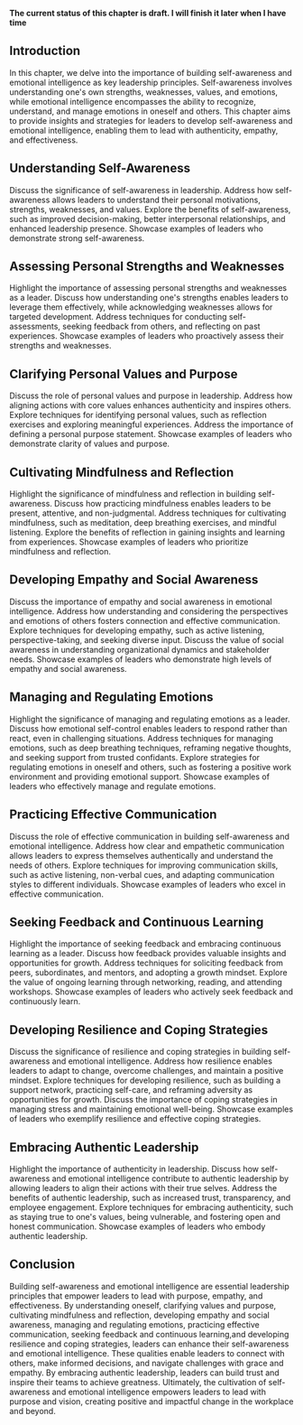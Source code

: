 **The current status of this chapter is draft. I will finish it later when I have time**

Introduction
------------

In this chapter, we delve into the importance of building self-awareness and emotional intelligence as key leadership principles. Self-awareness involves understanding one's own strengths, weaknesses, values, and emotions, while emotional intelligence encompasses the ability to recognize, understand, and manage emotions in oneself and others. This chapter aims to provide insights and strategies for leaders to develop self-awareness and emotional intelligence, enabling them to lead with authenticity, empathy, and effectiveness.

Understanding Self-Awareness
----------------------------

Discuss the significance of self-awareness in leadership. Address how self-awareness allows leaders to understand their personal motivations, strengths, weaknesses, and values. Explore the benefits of self-awareness, such as improved decision-making, better interpersonal relationships, and enhanced leadership presence. Showcase examples of leaders who demonstrate strong self-awareness.

Assessing Personal Strengths and Weaknesses
-------------------------------------------

Highlight the importance of assessing personal strengths and weaknesses as a leader. Discuss how understanding one's strengths enables leaders to leverage them effectively, while acknowledging weaknesses allows for targeted development. Address techniques for conducting self-assessments, seeking feedback from others, and reflecting on past experiences. Showcase examples of leaders who proactively assess their strengths and weaknesses.

Clarifying Personal Values and Purpose
--------------------------------------

Discuss the role of personal values and purpose in leadership. Address how aligning actions with core values enhances authenticity and inspires others. Explore techniques for identifying personal values, such as reflection exercises and exploring meaningful experiences. Address the importance of defining a personal purpose statement. Showcase examples of leaders who demonstrate clarity of values and purpose.

Cultivating Mindfulness and Reflection
--------------------------------------

Highlight the significance of mindfulness and reflection in building self-awareness. Discuss how practicing mindfulness enables leaders to be present, attentive, and non-judgmental. Address techniques for cultivating mindfulness, such as meditation, deep breathing exercises, and mindful listening. Explore the benefits of reflection in gaining insights and learning from experiences. Showcase examples of leaders who prioritize mindfulness and reflection.

Developing Empathy and Social Awareness
---------------------------------------

Discuss the importance of empathy and social awareness in emotional intelligence. Address how understanding and considering the perspectives and emotions of others fosters connection and effective communication. Explore techniques for developing empathy, such as active listening, perspective-taking, and seeking diverse input. Discuss the value of social awareness in understanding organizational dynamics and stakeholder needs. Showcase examples of leaders who demonstrate high levels of empathy and social awareness.

Managing and Regulating Emotions
--------------------------------

Highlight the significance of managing and regulating emotions as a leader. Discuss how emotional self-control enables leaders to respond rather than react, even in challenging situations. Address techniques for managing emotions, such as deep breathing techniques, reframing negative thoughts, and seeking support from trusted confidants. Explore strategies for regulating emotions in oneself and others, such as fostering a positive work environment and providing emotional support. Showcase examples of leaders who effectively manage and regulate emotions.

Practicing Effective Communication
----------------------------------

Discuss the role of effective communication in building self-awareness and emotional intelligence. Address how clear and empathetic communication allows leaders to express themselves authentically and understand the needs of others. Explore techniques for improving communication skills, such as active listening, non-verbal cues, and adapting communication styles to different individuals. Showcase examples of leaders who excel in effective communication.

Seeking Feedback and Continuous Learning
----------------------------------------

Highlight the importance of seeking feedback and embracing continuous learning as a leader. Discuss how feedback provides valuable insights and opportunities for growth. Address techniques for soliciting feedback from peers, subordinates, and mentors, and adopting a growth mindset. Explore the value of ongoing learning through networking, reading, and attending workshops. Showcase examples of leaders who actively seek feedback and continuously learn.

Developing Resilience and Coping Strategies
-------------------------------------------

Discuss the significance of resilience and coping strategies in building self-awareness and emotional intelligence. Address how resilience enables leaders to adapt to change, overcome challenges, and maintain a positive mindset. Explore techniques for developing resilience, such as building a support network, practicing self-care, and reframing adversity as opportunities for growth. Discuss the importance of coping strategies in managing stress and maintaining emotional well-being. Showcase examples of leaders who exemplify resilience and effective coping strategies.

Embracing Authentic Leadership
------------------------------

Highlight the importance of authenticity in leadership. Discuss how self-awareness and emotional intelligence contribute to authentic leadership by allowing leaders to align their actions with their true selves. Address the benefits of authentic leadership, such as increased trust, transparency, and employee engagement. Explore techniques for embracing authenticity, such as staying true to one's values, being vulnerable, and fostering open and honest communication. Showcase examples of leaders who embody authentic leadership.

Conclusion
----------

Building self-awareness and emotional intelligence are essential leadership principles that empower leaders to lead with purpose, empathy, and effectiveness. By understanding oneself, clarifying values and purpose, cultivating mindfulness and reflection, developing empathy and social awareness, managing and regulating emotions, practicing effective communication, seeking feedback and continuous learning,and developing resilience and coping strategies, leaders can enhance their self-awareness and emotional intelligence. These qualities enable leaders to connect with others, make informed decisions, and navigate challenges with grace and empathy. By embracing authentic leadership, leaders can build trust and inspire their teams to achieve greatness. Ultimately, the cultivation of self-awareness and emotional intelligence empowers leaders to lead with purpose and vision, creating positive and impactful change in the workplace and beyond.
